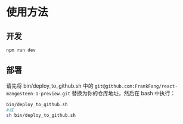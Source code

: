 # 使用方法

## 开发

```bash
npm run dev
```

## 部署

请先将 bin/deploy_to_github.sh 中的 `git@github.com:FrankFang/react-mangosteen-1-preview.git` 替换为你的仓库地址，然后在 bash 中执行：
```bash
bin/deploy_to_github.sh
#或
sh bin/deploy_to_github.sh
```